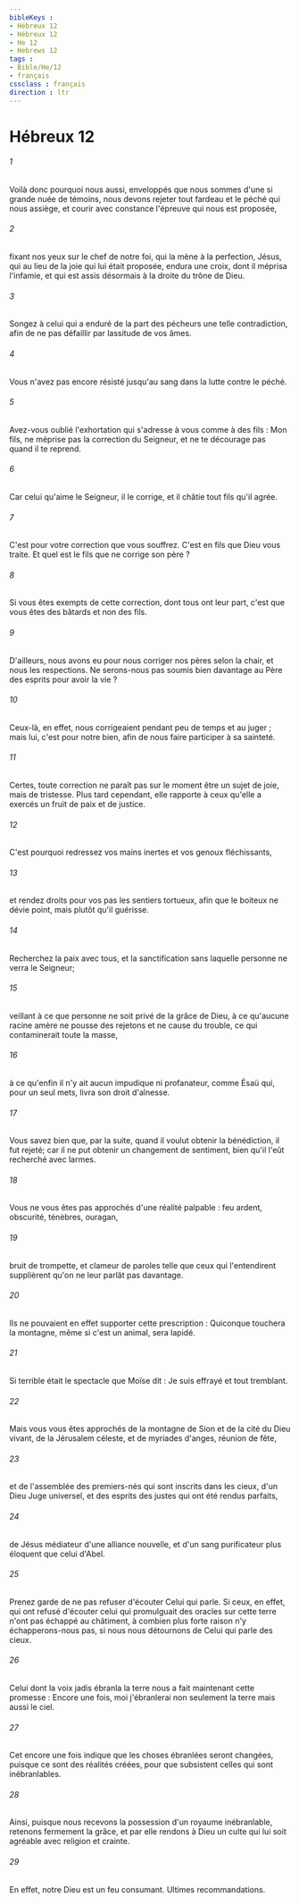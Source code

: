 ```yaml
---
bibleKeys : 
- Hébreux 12
- Hébreux 12
- He 12
- Hebrews 12
tags : 
- Bible/He/12
- français
cssclass : français
direction : ltr
---
```


# Hébreux 12

###### 1
Voilà donc pourquoi nous aussi, enveloppés que nous sommes d'une si grande nuée de témoins, nous devons rejeter tout fardeau et le péché qui nous assiège, et courir avec constance l'épreuve qui nous est proposée, 
###### 2
fixant nos yeux sur le chef de notre foi, qui la mène à la perfection, Jésus, qui au lieu de la joie qui lui était proposée, endura une croix, dont il méprisa l'infamie, et qui est assis désormais à la droite du trône de Dieu. 
###### 3
Songez à celui qui a enduré de la part des pécheurs une telle contradiction, afin de ne pas défaillir par lassitude de vos âmes. 
###### 4
Vous n'avez pas encore résisté jusqu'au sang dans la lutte contre le péché. 
###### 5
Avez-vous oublié l'exhortation qui s'adresse à vous comme à des fils : Mon fils, ne méprise pas la correction du Seigneur, et ne te décourage pas quand il te reprend. 
###### 6
Car celui qu'aime le Seigneur, il le corrige, et il châtie tout fils qu'il agrée. 
###### 7
C'est pour votre correction que vous souffrez. C'est en fils que Dieu vous traite. Et quel est le fils que ne corrige son père ? 
###### 8
Si vous êtes exempts de cette correction, dont tous ont leur part, c'est que vous êtes des bâtards et non des fils. 
###### 9
D'ailleurs, nous avons eu pour nous corriger nos pères selon la chair, et nous les respections. Ne serons-nous pas soumis bien davantage au Père des esprits pour avoir la vie ? 
###### 10
Ceux-là, en effet, nous corrigeaient pendant peu de temps et au juger ; mais lui, c'est pour notre bien, afin de nous faire participer à sa sainteté. 
###### 11
Certes, toute correction ne paraît pas sur le moment être un sujet de joie, mais de tristesse. Plus tard cependant, elle rapporte à ceux qu'elle a exercés un fruit de paix et de justice. 
###### 12
C'est pourquoi redressez vos mains inertes et vos genoux fléchissants, 
###### 13
et rendez droits pour vos pas les sentiers tortueux, afin que le boiteux ne dévie point, mais plutôt qu'il guérisse. 
###### 14
Recherchez la paix avec tous, et la sanctification sans laquelle personne ne verra le Seigneur; 
###### 15
veillant à ce que personne ne soit privé de la grâce de Dieu, à ce qu'aucune racine amère ne pousse des rejetons et ne cause du trouble, ce qui contaminerait toute la masse, 
###### 16
à ce qu'enfin il n'y ait aucun impudique ni profanateur, comme Ésaü qui, pour un seul mets, livra son droit d'aînesse. 
###### 17
Vous savez bien que, par la suite, quand il voulut obtenir la bénédiction, il fut rejeté; car il ne put obtenir un changement de sentiment, bien qu'il l'eût recherché avec larmes. 
###### 18
Vous ne vous êtes pas approchés d'une réalité palpable : feu ardent, obscurité, ténèbres, ouragan, 
###### 19
bruit de trompette, et clameur de paroles telle que ceux qui l'entendirent supplièrent qu'on ne leur parlât pas davantage. 
###### 20
Ils ne pouvaient en effet supporter cette prescription : Quiconque touchera la montagne, même si c'est un animal, sera lapidé. 
###### 21
Si terrible était le spectacle que Moïse dit : Je suis effrayé et tout tremblant. 
###### 22
Mais vous vous êtes approchés de la montagne de Sion et de la cité du Dieu vivant, de la Jérusalem céleste, et de myriades d'anges, réunion de fête, 
###### 23
et de l'assemblée des premiers-nés qui sont inscrits dans les cieux, d'un Dieu Juge universel, et des esprits des justes qui ont été rendus parfaits, 
###### 24
de Jésus médiateur d'une alliance nouvelle, et d'un sang purificateur plus éloquent que celui d'Abel. 
###### 25
Prenez garde de ne pas refuser d'écouter Celui qui parle. Si ceux, en effet, qui ont refusé d'écouter celui qui promulguait des oracles sur cette terre n'ont pas échappé au châtiment, à combien plus forte raison n'y échapperons-nous pas, si nous nous détournons de Celui qui parle des cieux. 
###### 26
Celui dont la voix jadis ébranla la terre nous a fait maintenant cette promesse : Encore une fois, moi j'ébranlerai non seulement la terre mais aussi le ciel. 
###### 27
Cet encore une fois indique que les choses ébranlées seront changées, puisque ce sont des réalités créées, pour que subsistent celles qui sont inébranlables. 
###### 28
Ainsi, puisque nous recevons la possession d'un royaume inébranlable, retenons fermement la grâce, et par elle rendons à Dieu un culte qui lui soit agréable avec religion et crainte. 
###### 29
En effet, notre Dieu est un feu consumant. Ultimes recommandations. 
